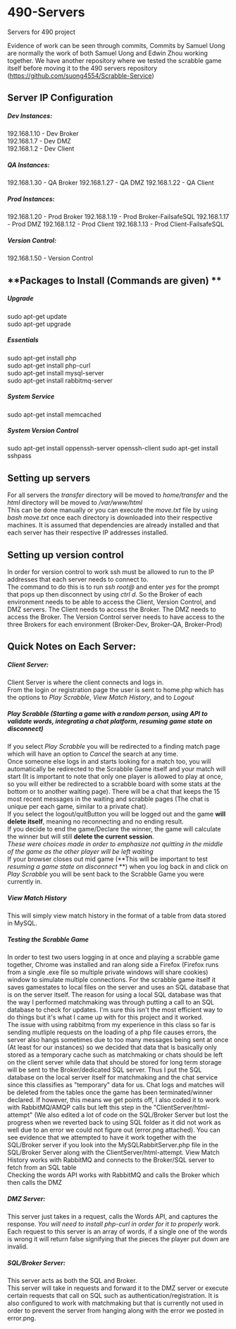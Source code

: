 # 490-Servers
Servers for 490 project




Evidence of work can be seen through commits, Commits by Samuel Uong are normally the work of both Samuel Uong and Edwin Zhou working together. We have another repository where we tested the scrabble game itself before moving it to the 490 servers repository (https://github.com/suong4554/Scrabble-Service)


## **Server IP Configuration**  
##### **Dev Instances:**    
192.168.1.10 - Dev Broker  
192.168.1.7 - Dev DMZ   
192.168.1.2 - Dev Client  
  
##### **QA Instances:**  
192.168.1.30 - QA Broker
192.168.1.27 - QA DMZ
192.168.1.22 - QA Client
  
##### **Prod Instances:**  
192.168.1.20 - Prod Broker
192.168.1.19 - Prod Broker-FailsafeSQL
192.168.1.17 - Prod DMZ
192.168.1.12 - Prod Client
192.168.1.13 - Prod Client-FailsafeSQL

##### **Version Control:**
192.168.1.50 - Version Control  
  
  

## **Packages to Install (Commands are given) **  
##### **Upgrade**    
sudo apt-get update  
sudo apt-get upgrade   
   
##### **Essentials**    
sudo apt-get install php  
sudo apt-get install php-curl  
sudo apt-get install mysql-server  
sudo apt-get install rabbitmq-server  

##### **System Service**    
sudo apt-get install memcached  

##### **System Version Control**    
sudo apt-get install oppenssh-server openssh-client 
sudo apt-get install sshpass  

  
  
  
## **Setting up servers**  
For all servers the *transfer* directory will be moved to *home/transfer* and the *html* directory will be moved to */var/www/html*  
This can be done manually or you can execute the *move.txt* file by using *bash move.txt* once each directory is downloaded into their respective machines.
It is assumed that dependencies are already installed and that each server has their respective IP addresses installed.  
  
  
## **Setting up version control**  
In order for version control to work ssh must be allowed to run to the IP addresses that each server needs to connect to.  
The command to do this is to run *ssh root@<Insert IP address of host>* and enter *yes* for the prompt that pops up then disconnect by using *ctrl d*.
So the Broker of each environment needs to be able to access the Client, Version Control, and DMZ servers.
The Client needs to access the Broker.
The DMZ needs to access the Broker.
The Version Control server needs to have access to the three Brokers for each environment (Broker-Dev, Broker-QA, Broker-Prod)  
 





## Quick Notes on Each Server:

##### **Client Server:**  
Client Server is where the client connects and logs in.   
From the login or registration page the user is sent to home.php which has the options to *Play Scrabble*, *View Match History*, and to *Logout*  


##### Play Scrabble (Starting a game with a random person, using API to validate words, integrating a chat platform, resuming game state on disconnect)   
If you select *Play Scrabble* you will be redirected to a finding match page which will have an option to *Cancel* the search at any time.  
Once someone else logs in and starts looking for a match too, you will automatically be redirected to the Scrabble Game itself and your match will start (It is important to note that only one player is allowed to play at once, so you will either be redirected to a scrabble board with some stats at the bottom or to another waiting page).
There will be a chat that keeps the 15 most recent messages in the waiting and scrabble pages (The chat is unique per each game, similar to a private chat).  
If you select the logout/quitButton you will be logged out and the game **will delete itself**, meaning no reconnecting and no ending result.  
If you decide to end the game/Declare the winner, the game will calculate the winner but will still **delete the current session**.  
*These were choices made in order to emphasize not quitting in the middle of the game as the other player will be left waiting*  
If your browser closes out mid game (**This will be important to test *resuming a game state on disconnect* **) when you log back in and click on *Play Scrabble* you will be sent back to the Scrabble Game you were currently in.  
  
##### View Match History  
This will simply view match history in the format of a table from data stored in MySQL. 



##### *Testing the Scrabble Game*
In order to test two users logging in at once and playing a scrabble game together, Chrome was installed and ran along side a Firefox (Firefox runs from a single .exe file so multiple private windows will share cookies) window to simulate multiple connections.
For the scrabble game itself it saves gamestates to local files on the server and uses an SQL database that is on the server itself.
The reason for using a local SQL database was that the way I performed matchmaking was through putting a call to an SQL database to check for updates. I'm sure this isn't the most efficient way to do things but it's what I came up with for this project and it worked.  
The issue with using rabbitmq from my experience in this class so far is sending mutliple requests on the loading of a php file causes errors, the server also hangs sometimes due to too many messages being sent at once (At least for our instances) so we decided that data that is basically only stored as a temporary cache such as matchmaking or chats should be left on the client server while data that should be stored for long term storage will be sent to the Broker/dedicated SQL server.
Thus I put the SQL database on the local server itself for matchmaking and the chat service since this classifies as "temporary" data for us. Chat logs and matches will be deleted from the tables once the game has been terminated/winner declared.
If however, this means we get points off, I also coded it to work with RabbitMQ/AMQP calls but left this step in the "ClientServer/html-attempt" (We also edited a lot of code on the SQL/Broker Server but lost the progress when we reverted back to using SQL folder as it did not work as well due to an error we could not figure out (error.png attached). 
You can see evidence that we attempted to have it work together with the SQL/Broker server if you look into the MySQLRabbitServer.php file in the SQL/Broker Server along with the ClientServer/html-attempt.
View Match History works with RabbitMQ and connects to the Broker/SQL server to fetch from an SQL table  
Checking the words API works with RabbitMQ and calls the Broker which then calls the DMZ  
  
    
	 


##### **DMZ Server:**  
This server just takes in a request, calls the Words API, and captures the response. 
*You will need to install php-curl in order for it to properly work.*
Each request to this server is an array of words, if a single one of the words is wrong it will return false signifying that the pieces the player put down are invalid.
  
    
	 


##### **SQL/Broker Server:**  
This server acts as both the SQL and Broker.  
This server will take in requests and forward it to the DMZ server or execute certain requests that call on SQL such as authentication/registration. 
It is also configured to work with matchmaking but that is currently not used in order to prevent the server from hanging along with the error we posted in error.png. 



